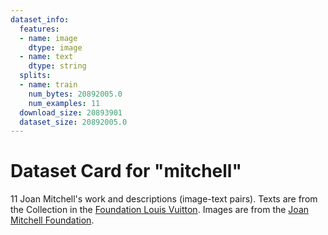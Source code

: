 ```yaml
---
dataset_info:
  features:
  - name: image
    dtype: image
  - name: text
    dtype: string
  splits:
  - name: train
    num_bytes: 20892005.0
    num_examples: 11
  download_size: 20893901
  dataset_size: 20892005.0
---
```

# Dataset Card for "mitchell"

11 Joan Mitchell's work and descriptions (image-text pairs). 
Texts are from the Collection in the [Foundation Louis Vuitton](https://www.fondationlouisvuitton.fr/en/collection/artists/joan-mitchell).
Images are from the [Joan Mitchell Foundation](https://www.joanmitchellfoundation.org/joan-mitchell/artwork).